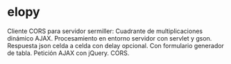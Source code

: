 # elopy
Cliente CORS para servidor sermiller: Cuadrante de multiplicaciones dinámico AJAX. Procesamiento en entorno servidor con servlet y gson. Respuesta json celda a celda con delay opcional. Con formulario generador de tabla. Petición AJAX con jQuery. CORS.
